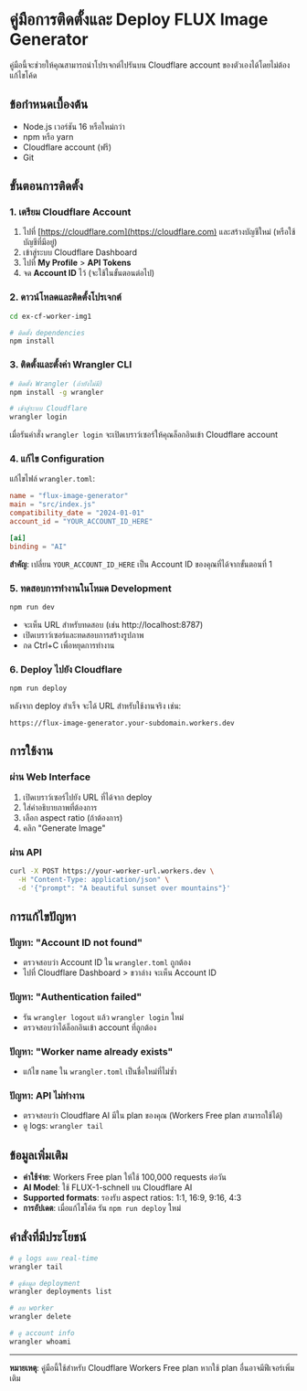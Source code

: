 # คู่มือการติดตั้งและ Deploy FLUX Image Generator

คู่มือนี้จะช่วยให้คุณสามารถนำโปรเจกต์ไปรันบน Cloudflare account ของตัวเองได้โดยไม่ต้องแก้ไขโค้ด

## ข้อกำหนดเบื้องต้น

- Node.js เวอร์ชัน 16 หรือใหม่กว่า
- npm หรือ yarn
- Cloudflare account (ฟรี)
- Git

## ขั้นตอนการติดตั้ง

### 1. เตรียม Cloudflare Account

1. ไปที่ [https://cloudflare.com](https://cloudflare.com) และสร้างบัญชีใหม่ (หรือใช้บัญชีที่มีอยู่)
2. เข้าสู่ระบบ Cloudflare Dashboard
3. ไปที่ **My Profile** > **API Tokens**
4. จด **Account ID** ไว้ (จะใช้ในขั้นตอนต่อไป)

### 2. ดาวน์โหลดและติดตั้งโปรเจกต์

```bash
cd ex-cf-worker-img1

# ติดตั้ง dependencies
npm install
```

### 3. ติดตั้งและตั้งค่า Wrangler CLI

```bash
# ติดตั้ง Wrangler (ถ้ายังไม่มี)
npm install -g wrangler

# เข้าสู่ระบบ Cloudflare
wrangler login
```

เมื่อรันคำสั่ง `wrangler login` จะเปิดเบราว์เซอร์ให้คุณล็อกอินเข้า Cloudflare account

### 4. แก้ไข Configuration

แก้ไขไฟล์ `wrangler.toml`:

```toml
name = "flux-image-generator"
main = "src/index.js"
compatibility_date = "2024-01-01"
account_id = "YOUR_ACCOUNT_ID_HERE"

[ai]
binding = "AI"
```

**สำคัญ**: เปลี่ยน `YOUR_ACCOUNT_ID_HERE` เป็น Account ID ของคุณที่ได้จากขั้นตอนที่ 1

### 5. ทดสอบการทำงานในโหมด Development

```bash
npm run dev
```

- จะเห็น URL สำหรับทดสอบ (เช่น http://localhost:8787)
- เปิดเบราว์เซอร์และทดสอบการสร้างรูปภาพ
- กด Ctrl+C เพื่อหยุดการทำงาน

### 6. Deploy ไปยัง Cloudflare

```bash
npm run deploy
```

หลังจาก deploy สำเร็จ จะได้ URL สำหรับใช้งานจริง เช่น:
```
https://flux-image-generator.your-subdomain.workers.dev
```

## การใช้งาน

### ผ่าน Web Interface
1. เปิดเบราว์เซอร์ไปยัง URL ที่ได้จาก deploy
2. ใส่คำอธิบายภาพที่ต้องการ
3. เลือก aspect ratio (ถ้าต้องการ)
4. คลิก "Generate Image"

### ผ่าน API
```bash
curl -X POST https://your-worker-url.workers.dev \
  -H "Content-Type: application/json" \
  -d '{"prompt": "A beautiful sunset over mountains"}'
```

## การแก้ไขปัญหา

### ปัญหา: "Account ID not found"
- ตรวจสอบว่า Account ID ใน `wrangler.toml` ถูกต้อง
- ไปที่ Cloudflare Dashboard > ขวาล่าง จะเห็น Account ID

### ปัญหา: "Authentication failed"
- รัน `wrangler logout` แล้ว `wrangler login` ใหม่
- ตรวจสอบว่าได้ล็อกอินเข้า account ที่ถูกต้อง

### ปัญหา: "Worker name already exists"
- แก้ไข `name` ใน `wrangler.toml` เป็นชื่อใหม่ที่ไม่ซ้ำ

### ปัญหา: API ไม่ทำงาน
- ตรวจสอบว่า Cloudflare AI มีใน plan ของคุณ (Workers Free plan สามารถใช้ได้)
- ดู logs: `wrangler tail`

## ข้อมูลเพิ่มเติม

- **ค่าใช้จ่าย**: Workers Free plan ให้ใช้ 100,000 requests ต่อวัน
- **AI Model**: ใช้ FLUX-1-schnell บน Cloudflare AI
- **Supported formats**: รองรับ aspect ratios: 1:1, 16:9, 9:16, 4:3
- **การอัปเดต**: เมื่อแก้ไขโค้ด รัน `npm run deploy` ใหม่

## คำสั่งที่มีประโยชน์

```bash
# ดู logs แบบ real-time
wrangler tail

# ดูข้อมูล deployment
wrangler deployments list

# ลบ worker
wrangler delete

# ดู account info
wrangler whoami
```

---

**หมายเหตุ**: คู่มือนี้ใช้สำหรับ Cloudflare Workers Free plan หากใช้ plan อื่นอาจมีฟีเจอร์เพิ่มเติม
